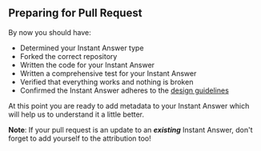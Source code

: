 ## Preparing for Pull Request

By now you should have:

- Determined your Instant Answer type
- Forked the correct repository
- Written the code for your Instant Answer
- Written a comprehensive test for your Instant Answer
- Verified that everything works and nothing is broken
- Confirmed the Instant Answer adheres to the [design guidelines](https://duck.co/duckduckhack/styleguide_overview)

At this point you are ready to add metadata to your Instant Answer which will help us to understand it a little better.

**Note**: If your pull request is an update to an ***existing*** Instant Answer, don't forget to add yourself to the attribution too!
